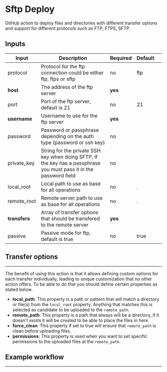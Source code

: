 # Sftp Deploy

GitHub action to deploy files and directories with different transfer options and support for different protocols such as FTP, FTPS, SFTP.

## Inputs

| Input         	| Description                                                                                                        	| Required 	| Default 	|   	|
|---------------	|--------------------------------------------------------------------------------------------------------------------	|----------	|---------	|---	|
| protocol      	| Protocol for the ftp connection could be either ftp, ftps or sftp                                                  	| no       	| ftp     	|   	|
| **host**      	| The address of the ftp server                                                                                      	| **yes**  	|         	|   	|
| port          	| Port of the ftp server, default is 21                                                                              	| no       	| 21      	|   	|
| **username**  	| Username to use for the ftp server                                                                                 	| **yes**  	|         	|   	|
| password      	| Password or passphrase depending on the auth type (password or ssh key)                                            	| no       	|         	|   	|
| private_key   	| String for the private SSH key when doing SFTP, if the key has a passphrase you must pass it in the password field 	| no       	|         	|   	|
| local_root    	| Local path to use as base for all operations                                                                       	| no       	| .       	|   	|
| remote_root   	| Remote server path to use as base for all operations                                                               	| no       	| .       	|   	|
| **transfers** 	| Array of transfer options that should be transfered to the remote server                                           	| **yes**  	|         	|   	|
| passive       	| Passive mode for ftp, default is true                                                                              	| no       	| true    	|   	|

## Transfer options
----

The benefit of using this action is that it allows defining custom options for each transfer individually, leading to unique customization that no other action offers. To be able to do that you should define certain properties as stated below.

- **local_path**: This property is a path or pattern that will match a directory or file(s) from the `local_root` property. Anything that matches this is selected as candidate to be uploaded to the `remote_path`.
- **remote_path**: This property is a path that always will be a directory, if it doesn't exists it will be created to be able to place the files in here.
- **force_clean**: This property if set to true will ensure that `remote_path` is clean before uploading files.
- **permissions**: This property is used when you want to set specific permissions to the uploaded files at the `remote_path`.

## Example workflow
-----
